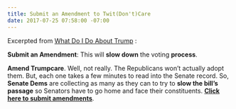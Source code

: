 ```yaml
---
title: Submit an Amendment to Twit(Don't)Care
date: 2017-07-25 07:58:00 -07:00
---
```


Excerpted from [What Do I Do About Trump](http://whatdoidoabouttrump.com/) : 

**Submit an Amendment**: This will **slow down** the voting **process**.

**Amend Trumpcare**. Well, not really. The Republicans won’t actually adopt them. But, each one takes a few minutes to read into the Senate record. So, **Senate Dems** are collecting as many as they can to try to **slow the bill’s passage** so Senators have to go home and face their constituents. **[Click here to submit amendments](https://www.ouramendments.org/?utm_source=3NoTrump&utm_campaign=caff682d6b-EMAIL_CAMPAIGN_2017_06_27&utm_medium=email&utm_term=0_f88185aec7-caff682d6b-54175767)**.